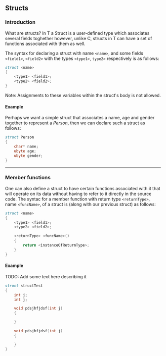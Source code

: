 ## Structs

### Introduction

What are structs? In T a Struct is a user-defined type which associates
several fields toghether however, unlike C, structs in T can have a set
of functions associated with them as well.

The syntax for declaring a struct with name `<name>`, and some fields
`<field1>`, `<field2>` with the types `<type1>`, `type2>` respectively
is as follows:

``` d
struct <name>
{
    <type1> <field1>;
    <type2> <field2>;
}
```

Note: Assignments to these variables within the struct's body is not
allowed.

#### Example

Perhaps we want a simple struct that associates a name, age and gender
together to represent a *Person*, then we can declare such a struct as
follows:

``` d
struct Person
{
    char* name;
    ubyte age;
    ubyte gender;
}
```

------------------------------------------------------------------------

### Member functions

One can also define a struct to have certain functions associated with
it that will operate on its data without having to refer to it directly
in the source code. The syntac for a member function with return type
`<returnType>`, name `<funcName>`, of a struct is (along with our
previous struct) as follows:

``` d
struct <name>
{
    <type1> <field1>;
    <type2> <field2>;

    <returnType> <funcName>()
    {
        return <instanceOfReturnType>;
    }
}
```

#### Example

TODO: Add some text here describing it

``` d
struct structTest
{
    int j;
    int j;

    void pdsjhfjdsf(int j)
    {

    }

    void pdsjhfjdsf(int j)
    {

    }
}
```
